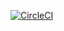 [![CircleCI](https://circleci.com/gh/An-sid/HW_BDD/tree/master.svg?style=svg)](https://circleci.com/gh/An-sid/HW_BDD/tree/master)
